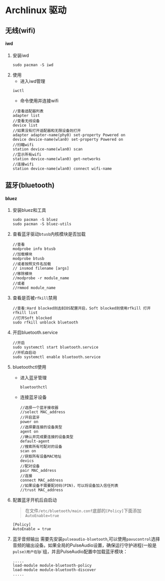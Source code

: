 # Archlinux 驱动


<!--more-->

## 无线(wifi)
#### iwd
1. 安装iwd
    ```
    sudo pacman -S iwd
    ```
2. 使用
    - 进入iwd管理
    ```
    iwctl
    ```
    - 命令使用并连接wifi
    ```
    //查看适配器列表
    adapter list
    //查看无线设备
    device list
    //如果没有打开适配器和无限设备则打开
    adapter adapter-name(phy0) set-property Powered on
    device device-name(wlan0) set-property Powered on
    //扫瞄wifi
    station device-name(wlan0) scan
    //显示所有wifi
    station device-name(wlan0) get-networks
    //连接wifi
    station device-name(wlan0) connect wifi-name
    ```

## 蓝牙(bluetooth)
#### bluez
1. 安装bluez和工具
    ```
    sudo pacman -S bluez
    sudo pacman -S bluez-utils
    ```
2. 查看蓝牙驱动`btusb`内核模块是否加载
    ```
    //查看
    modprobe info btusb
    //加载模块
    modprobe btusb
    //或者按照文件名加载
    // insmod filename [args]
    //移除模块
    //modprobe -r module_name
    //或者
    //rmmod module_name
    ```
3. 查看是否被`rfkill`禁用
    ```
    //查看:Hard blocked则去BIOS配置开启，Soft blocked则使用rfkill 打开
    rfkill list
    //打开Soft blocked
    sudo rfkill unblock bluetooth
    ```

4. 开启bluetooth.service
    ```
    //开启
    sudo systemctl start bluetooth.service
    //开机自启动
    sudo systemctl enable bluetooth.service
    ```
5. bluetoothctl使用
    - 进入蓝牙管理
        ```
        bluetoothctl
        ```
    - 连接蓝牙设备
        ```
        //选择一个蓝牙接收器
        //select MAC_address
        //开启蓝牙
        power on
        //选择要连接的设备类型
        agent on
        //确认并完成要连接的设备类型
        default-agent
        //搜索所有可配对的设备
        scan on
        //获取所有设备MAC地址
        devics
        //配对设备
        pair MAC_address
        //连接
        connect MAC_address
        //如果设备不需要配对码(PIN)，可以将设备加入信任列表
        //trust MAC_address
        ```
6. 配置蓝牙开机后自启动
    > 在文件`/etc/bluetooth/main.conf`底部的`[Policy]`下面添加`AutoEnable=true`
    ```
    [Policy]
    AutoEnable = true
    ```
7. 蓝牙音频输出
    需要先安装`pulseaudio-bluetooth`,可以使用`pavucontrol`选择音频的输出设备。如果全局的PulseAudio设置，确保运行守护进程(一般是`pulse)用户在`lp`组，并且PulseAudio配置中加载蓝牙模块：
    ```
    .....
    load-module module-bluetooth-policy
    load-module module-bluetooth-discover
    .....
    ```

